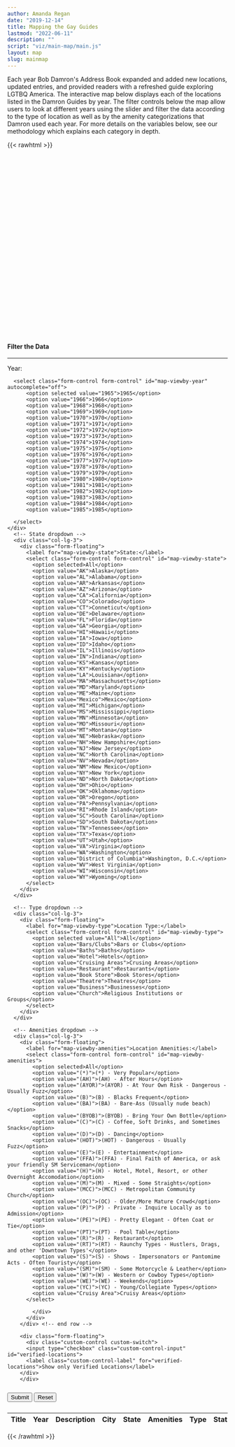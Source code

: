 ```yaml
---
author: Amanda Regan
date: "2019-12-14"
title: Mapping the Gay Guides
lastmod: "2022-06-11"
description: ""
script: "viz/main-map/main.js"
layout: map
slug: mainmap
---
```


Each year Bob Damron's Address Book expanded and added new locations, updated entries, and provided readers with a refreshed guide exploring LGTBQ America. The interactive map below displays each of the locations listed in the Damron Guides by year. The filter controls below the map allow users to look at different years using the slider and filter the data according to the type of location as well as by the amenity categorizations that Damron used each year. For more details on the variables below, see our methodology which explains each category in depth.

{{< rawhtml >}}
<!-- <div class="row">
  <div id="accordion" class="col-lg-12">
    <div class="card">
    <div class="card-header" id="headingTwo">
      <h5 class="mb-0">
        <button class="btn btn-link collapsed" data-toggle="collapse" data-target="#collapseTwo" aria-expanded="false" aria-controls="collapseTwo">
        <i class="fa-solid fa-angle-down"></i> How to Use this Map
        </button>
      </h5>
    </div>
    <div id="collapseTwo" class="collapse" aria-labelledby="headingTwo" data-parent="#accordion">
      <div class="card-body">
        Anim pariatur cliche reprehenderit, enim eiusmod high life accusamus terry richardson ad squid. 3 wolf moon officia aute, non cupidatat skateboard dolor brunch. Food truck quinoa nesciunt laborum eiusmod. Brunch 3 wolf moon tempor, sunt aliqua put a bird on it squid single-origin coffee nulla assumenda shoreditch et. Nihil anim keffiyeh helvetica, craft beer labore wes anderson cred nesciunt sapiente ea proident. Ad vegan excepteur butcher vice lomo. Leggings occaecat craft beer farm-to-table, raw denim aesthetic synth nesciunt you probably haven't heard of them accusamus labore sustainable VHS.
      </div>
    </div>
  </div>
  </div>
</div> -->

<div class="row visualization">
  <div class="col-lg-12">
    <div id="map" style="height: 400px;"></div>
  </div>
</div>

<div class="viz-info" style="margin-top: 15px;"></div>

<div class="container card" style ="margin-top: 30px;">
  <h4 style="margin-top:15px">Filter the Data</h4>
    <hr style="margin-top:0px;">

  <form id="mggmapcontrols" class="card-body" style="padding-top: 0px;">
    <div class="row">
    <div class="col-lg-3">
      <label for="map-viewby-year">Year:</label>

      <select class="form-control form-control" id="map-viewby-year" autocomplete="off">
          <option selected value="1965">1965</option>
          <option value="1966">1966</option>
          <option value="1968">1968</option>
          <option value="1969">1969</option>
          <option value="1970">1970</option>
          <option value="1971">1971</option>
          <option value="1972">1972</option>
          <option value="1973">1973</option>
          <option value="1974">1974</option>
          <option value="1975">1975</option>
          <option value="1976">1976</option>
          <option value="1977">1977</option>
          <option value="1978">1978</option>
          <option value="1979">1979</option>
          <option value="1980">1980</option>
          <option value="1981">1981</option>
          <option value="1982">1982</option>
          <option value="1983">1983</option>
          <option value="1984">1984</option>
          <option value="1985">1985</option>

      </select>
    </div>
      <!-- State dropdown -->
      <div class="col-lg-3">
        <div class="form-floating">
          <label for="map-viewby-state">State:</label>
          <select class="form-control form-control" id="map-viewby-state">
            <option selected>All</option>
            <option value="AK">Alaska</option>
            <option value="AL">Alabama</option>
            <option value="AR">Arkansas</option>
            <option value="AZ">Arizona</option>
            <option value="CA">California</option>
            <option value="CO">Colorado</option>
            <option value="CT">Conneticut</option>
            <option value="DE">Delaware</option>
            <option value="FL">Florida</option>
            <option value="GA">Georgia</option>
            <option value="HI">Hawaii</option>
            <option value="IA">Iowa</option>
            <option value="ID">Idaho</option>
            <option value="IL">Illinois</option>
            <option value="IN">Indiana</option>
            <option value="KS">Kansas</option>
            <option value="KY">Kentucky</option>
            <option value="LA">Louisiana</option>
            <option value="MA">Massachusetts</option>
            <option value="MD">Maryland</option>
            <option value="ME">Maine</option>
            <option value="Mexico">Mexico</option>
            <option value="MI">Michigan</option>
            <option value="MS">Mississippi</option>
            <option value="MN">Minnesota</option>
            <option value="MO">Missouri</option>
            <option value="MT">Montana</option>
            <option value="NE">Nebraska</option>
            <option value="NH">New Hampshire</option>
            <option value="NJ">New Jersey</option>
            <option value="NC">North Carolina</option>
            <option value="NV">Nevada</option>
            <option value="NM">New Mexico</option>
            <option value="NY">New York</option>
            <option value="ND">North Dakota</option>
            <option value="OH">Ohio</option>
            <option value="OK">Oklahoma</option>
            <option value="OR">Oregon</option>
            <option value="PA">Pennsylvania</option>
            <option value="RI">Rhode Island</option>
            <option value="SC">South Carolina</option>
            <option value="SD">South Dakota</option>
            <option value="TN">Tennessee</option>
            <option value="TX">Texas</option>
            <option value="UT">Utah</option>
            <option value="VA">Virginia</option>
            <option value="WA">Washington</option>
            <option value="District of Columbia">Washington, D.C.</option>
            <option value="WV">West Virginia</option>
            <option value="WI">Wisconsin</option>
            <option value="WY">Wyoming</option>
          </select>
        </div>
      </div>

      <!-- Type dropdown -->
      <div class="col-lg-3">
        <div class="form-floating">
          <label for="map-viewby-type">Location Type:</label>
          <select class="form-control form-control" id="map-viewby-type">
            <option selected value="All">All</option>
            <option value="Bars/Clubs">Bars or Clubs</option>
            <option value="Baths">Baths</option>
            <option value="Hotel">Hotels</option>
            <option value="Cruising Areas">Crusing Areas</option>
            <option value="Restaurant">Restaurants</option>
            <option value="Book Store">Book Stores</option>
            <option value="Theatre">Theatres</option>
            <option value="Business">Businesses</option>
            <option value="Church">Religious Institutions or Groups</option>
          </select>
        </div>
      </div>

      <!-- Amenities dropdown -->
      <div class="col-lg-3">
        <div class="form-floating">
          <label for="map-viewby-amenities">Location Amenities:</label>
          <select class="form-control form-control" id="map-viewby-amenities">
            <option selected>All</option>
            <option value="(*)">(*) - Very Popular</option>
            <option value="(AH)">(AH) - After Hours</option>
            <option value="(AYOR)">(AYOR) - At Your Own Risk - Dangerous - Usually Fuzz</option>
            <option value="(B)">(B) - Blacks Frequent</option>
            <option value="(BA)">(BA) - Bare-Ass (Usually nude beach)</option>
            <option value="(BYOB)">(BYOB) - Bring Your Own Bottle</option>
            <option value="(C)">(C) - Coffee, Soft Drinks, and Sometimes Snacks</option>
            <option value="(D)">(D) - Dancing</option>
            <option value="(HOT)">(HOT) - Dangerous - Usually Fuzz</option>
            <option value="(E)">(E) - Entertainment</option>
            <option value="(FFA)">(FFA) - Final Faith of America, or ask your friendly SM Serviceman</option>
            <option value="(H)">(H) - Hotel, Motel, Resort, or other Overnight Accomodation</option>
            <option value="(M)">(M) - Mixed - Some Straights</option>
            <option value="(MCC)">(MCC) - Metropolitan Community Church</option>
            <option value="(OC)">(OC) - Older/More Mature Crowd</option>
            <option value="(P)">(P) - Private - Inquire Locally as to Admission</option>
            <option value="(PE)">(PE) - Pretty Elegant - Often Coat or Tie</option>
            <option value="(PT)">(PT) - Pool Table</option>
            <option value="(R)">(R) - Restaurant</option>
            <option value="(RT)">(RT) - Raunchy Types - Hustlers, Drags, and other 'Downtown Types'</option>
            <option value="(S)">(S) - Shows - Impersonators or Pantomime Acts - Often Touristy</option>
            <option value="(SM)">(SM) - Some Motorcycle & Leather</option>
            <option value="(W)">(W) - Western or Cowboy Types</option>
            <option value="(WE)">(WE) - Weekends</option>
            <option value="(YC)">(YC) - Young/Collegiate Types</option>
            <option value="Cruisy Area">Cruisy Areas</option>
          </select>

            </div>
          </div>
        </div> <!-- end row -->

        <div class="form-floating">
          <div class="custom-control custom-switch">
          <input type="checkbox" class="custom-control-input"  id="verified-locations">
          <label class="custom-control-label" for="verified-locations">Show only Verified Locations</label>
        </div>
        </div>
<button style="margin-top:10px;" type="button" id="runbutton" class="btn btn-primary">Submit</button>
<button style="margin-top:10px;" type="button" id="reset-btn" class="btn btn-primary">Reset</button>
</form>
</div> <!-- end container for viz controls -->

<div class="row" style="margin-top: 25px;">
  <div class="col-lg-12" id="mggdata_table">
    <table id="example" class="table table-striped table-bordered" width="100%">
      <thead>
              <tr>
                  <th>Title</th>
                  <th>Year</th>
                  <th>Description</th>
                  <th>City</th>
                  <th>State</th>
                  <th>Amenities</th>
                  <th>Type</th>
                  <th>Status</th>
              </tr>
          </thead>
          <tbody>
              </tbody>
</table>

  </div>
</div>
{{< /rawhtml >}}
